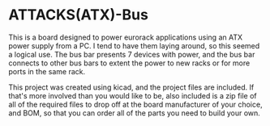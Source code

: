 # ATTACKS(ATX)-Bus
This is a board designed to power eurorack applications using an ATX power supply from a PC. I tend to have them laying around, so this seemed a logical use. The bus bar presents 7 devices with power, and the bus bar connects to other bus bars to extent the power to new racks or for more ports in the same rack.

This project was created using kicad, and the project files are included. If that's more involved than you would like to be, also included is a zip file of all of the required files to drop off at the board manufacturer of your choice, and BOM, so that you can order all of the parts you need to build your own.
